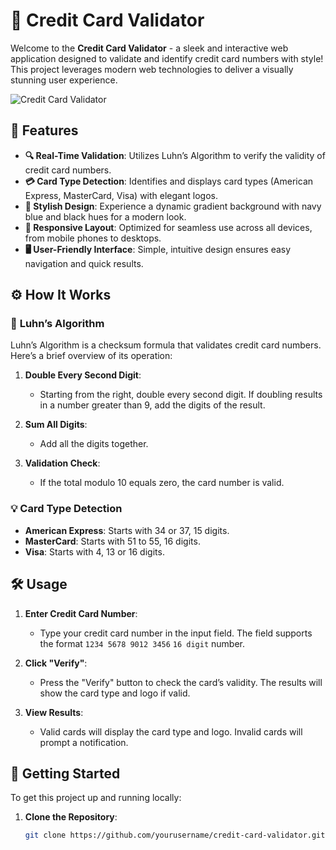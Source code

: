 # 🚀 **Credit Card Validator**

Welcome to the **Credit Card Validator** - a sleek and interactive web application designed to validate and identify credit card numbers with style! This project leverages modern web technologies to deliver a visually stunning user experience.

![Credit Card Validator](./prev.png) <!-- Replace with actual image -->

## 🌟 **Features**

- **🔍 Real-Time Validation**: Utilizes Luhn’s Algorithm to verify the validity of credit card numbers.
- **💳 Card Type Detection**: Identifies and displays card types (American Express, MasterCard, Visa) with elegant logos.
- **🎨 Stylish Design**: Experience a dynamic gradient background with navy blue and black hues for a modern look.
- **📱 Responsive Layout**: Optimized for seamless use across all devices, from mobile phones to desktops.
- **🖥️ User-Friendly Interface**: Simple, intuitive design ensures easy navigation and quick results.

## ⚙️ **How It Works**

### 🔢 **Luhn’s Algorithm**

Luhn’s Algorithm is a checksum formula that validates credit card numbers. Here’s a brief overview of its operation:

1. **Double Every Second Digit**:
   - Starting from the right, double every second digit. If doubling results in a number greater than 9, add the digits of the result.

2. **Sum All Digits**:
   - Add all the digits together.

3. **Validation Check**:
   - If the total modulo 10 equals zero, the card number is valid.

### 💡 **Card Type Detection**

- **American Express**: Starts with 34 or 37, 15 digits.
- **MasterCard**: Starts with 51 to 55, 16 digits.
- **Visa**: Starts with 4, 13 or 16 digits.

## 🛠️ **Usage**

1. **Enter Credit Card Number**:
   - Type your credit card number in the input field. The field supports the format `1234 5678 9012 3456` `16 digit` number.

2. **Click "Verify"**:
   - Press the "Verify" button to check the card’s validity. The results will show the card type and logo if valid.

3. **View Results**:
   - Valid cards will display the card type and logo. Invalid cards will prompt a notification.

## 🚀 **Getting Started**

To get this project up and running locally:

1. **Clone the Repository**:
   ```bash
   git clone https://github.com/yourusername/credit-card-validator.git
